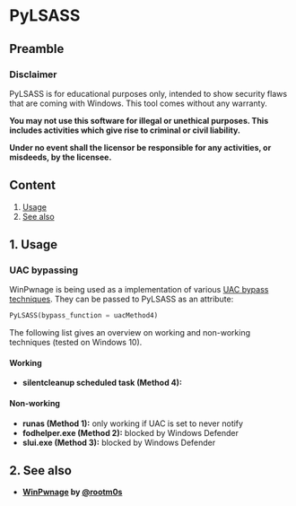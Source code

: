 # PyLSASS

## Preamble

### Disclaimer
PyLSASS is for educational purposes only, intended to show security flaws that are coming with Windows. This tool comes without any warranty.

**You may not use this software for illegal or unethical purposes. This includes activities which give rise to criminal or civil liability.**

**Under no event shall the licensor be responsible for any activities, or misdeeds, by the licensee.**

## Content
1. [Usage](#1-usage)
2. [See also](#2-see-also)

## 1. Usage

### UAC bypassing
WinPwnage is being used as a implementation of various [UAC bypass techniques](https://github.com/rootm0s/WinPwnage#uac-bypass-techniques). They can be passed to PyLSASS as an attribute:
```python
PyLSASS(bypass_function = uacMethod4)
```

The following list gives an overview on working and non-working techniques (tested on Windows 10).

#### Working
- **silentcleanup scheduled task (Method 4):**

#### Non-working
- **runas (Method 1):** only working if UAC is set to never notify
- **fodhelper.exe (Method 2):** blocked by Windows Defender
- **slui.exe (Method 3):** blocked by Windows Defender

## 2. See also
- **[WinPwnage](https://github.com/rootm0s/WinPwnage) by [@rootm0s](https://github.com/rootm0s)**
